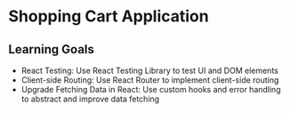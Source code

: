 # Shopping Cart Application

## Learning Goals
* React Testing: Use React Testing Library to test UI and DOM elements
* Client-side Routing: Use React Router to implement client-side routing
* Upgrade Fetching Data in React: Use custom hooks and error handling to abstract and improve data fetching